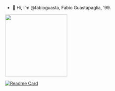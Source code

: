 - 👋 Hi, I’m @fabioguasta, Fabio Guastapaglia, '99. 

<a>
  <img height=200 align="center" src="https://github-readme-stats.vercel.app/api/top-langs?username=fabioguasta&layout=compact&langs_count=8&card_width=320&hide=PLSQL&size_weight=0.5&count_weight=0.5&theme=tokyonight&hide_title=true" />

  [![Readme Card](https://github-readme-stats.vercel.app/api/pin/?username=anuraghazra&repo=github-readme-stats)](https://github.com/fabioguasta/WORTH)
</a>





